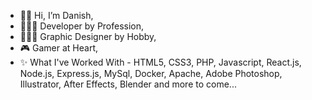 - 👋🏽 Hi, I’m Danish,
- 👨🏽‍💻 Developer by Profession,
- 👨🏽‍🎨 Graphic Designer by Hobby,
- 🎮 Gamer at Heart,
- ✨ What I've Worked With - HTML5, CSS3, PHP, Javascript, React.js, Node.js, Express.js, MySql, Docker, Apache, Adobe Photoshop, Illustrator, After Effects, Blender and more to come...
